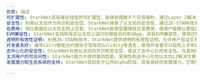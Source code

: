 ```yaml
---
优势: 描述
可扩展性: StarkNet具有接近线性的可扩展性，能够处理数千个交易每秒，通过Layer 2解决方案提高了以太坊的吞吐量。
安全性: 利用以太坊作为共识和安全层，StarkNet继承了以太坊的安全性，通过ZK-STARK技术生成的零知识证明确保交易的有效性。
低费用: 相比直接在以太坊主网上交易，StarkNet能够显著降低交易费用，使用户能够以更低的成本进行交易和使用智能合约。
EVM兼容性: StarkNet支持所有在以太坊上运行的智能合约和dApp，具有EVM兼容性，使得迁移和开发现有的以太坊应用变得简单和无缝。
透明的有效性证明: 利用ZK-STARK技术，StarkNet提供透明的有效性证明，允许用户验证交易的有效性，而无需泄露交易的具体内容，保护用户隐私。
开发者友好: 编写Cairo智能合约类似于现有的Solidity等语言，使得开发者可以轻松上手和迁移现有的智能合约，降低了学习和开发成本。
去中心化的安全性: StarkNet利用以太坊的共识和安全层，保证了去中心化的安全性。与其他Layer 2解决方案相比，StarkNet具有更强的去中心化特性和安全保障。
主流用户的可访问性: StarkNet致力于提供面向性能、易用性和去中心化的以太坊L2解决方案，使得去中心化应用更加易于接受和使用，推动去中心化应用的普及化和大规模应用。
发展潜力和生态系统的支持: StarkNet目前处于公共Alpha阶段，具有良好的发展潜力。它吸引了不少开发者和合作伙伴，正在构建一个活跃的生态系统，为未来的发展奠定了坚实的基础。

---
```


